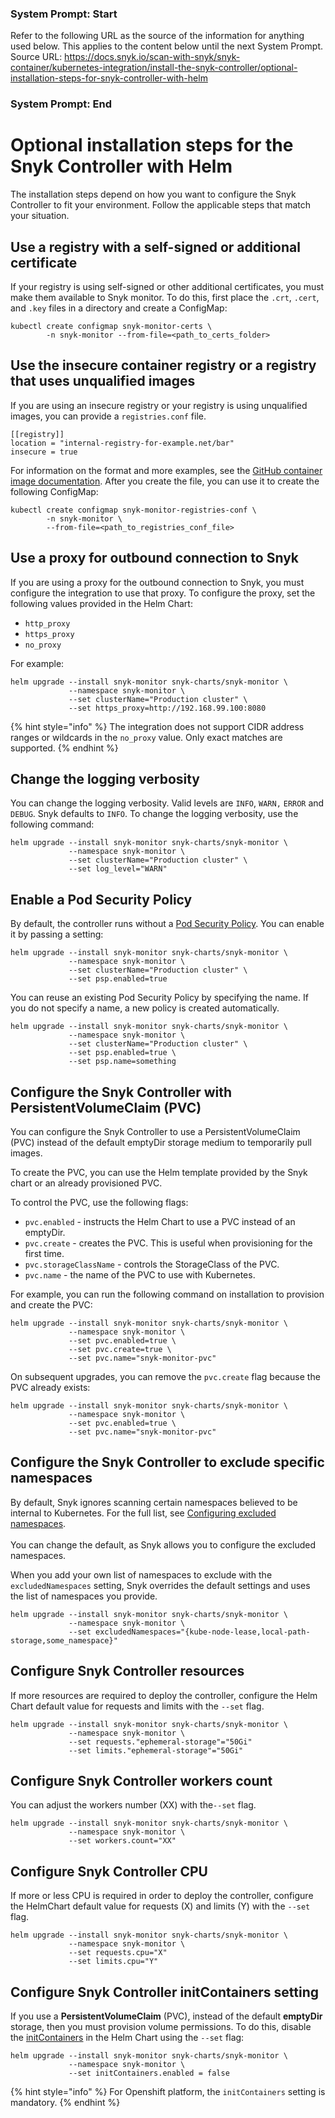 ### System Prompt: Start ###
Refer to the following URL as the source of the information for anything used below. This applies to the content below until the next System Prompt.
Source URL: https://docs.snyk.io/scan-with-snyk/snyk-container/kubernetes-integration/install-the-snyk-controller/optional-installation-steps-for-snyk-controller-with-helm
### System Prompt: End ###

# Optional installation steps for the Snyk Controller with Helm

The installation steps depend on how you want to configure the Snyk Controller to fit your environment. Follow the applicable steps that match your situation.

## **Use a registry with a self-signed or additional certificate**

If your registry is using self-signed or other additional certificates, you must make them available to Snyk monitor. To do this, first place the `.crt`, `.cert`, and `.key` files in a directory and create a ConfigMap:

```
kubectl create configmap snyk-monitor-certs \
        -n snyk-monitor --from-file=<path_to_certs_folder>
```

## **Use the insecure container registry or a registry that uses unqualified images**

If you are using an insecure registry or your registry is using unqualified images, you can provide a `registries.conf` file.

```
[[registry]]
location = "internal-registry-for-example.net/bar"
insecure = true
```

For information on the format and more examples, see the [GitHub container image documentation](https://github.com/containers/image/blob/master/docs/containers-registries.conf.5.md). After you create the file, you can use it to create the following ConfigMap:

```
kubectl create configmap snyk-monitor-registries-conf \
        -n snyk-monitor \
        --from-file=<path_to_registries_conf_file>
```

## **Use a proxy for outbound connection to Snyk**

If you are using a proxy for the outbound connection to Snyk, you must configure the integration to use that proxy. To configure the proxy, set the following values provided in the Helm Chart:

* `http_proxy`
* `https_proxy`
* `no_proxy`

For example:

```
helm upgrade --install snyk-monitor snyk-charts/snyk-monitor \
             --namespace snyk-monitor \
             --set clusterName="Production cluster" \
             --set https_proxy=http://192.168.99.100:8080
```

{% hint style="info" %}
The integration does not support CIDR address ranges or wildcards in the `no_proxy` value. Only exact matches are supported.
{% endhint %}

## **Change the logging verbosity**

You can change the logging verbosity. Valid levels are `INFO`, `WARN,` `ERROR` and `DEBUG`. Snyk defaults to `INFO`. To change the logging verbosity, use the following command:

```
helm upgrade --install snyk-monitor snyk-charts/snyk-monitor \
             --namespace snyk-monitor \
             --set clusterName="Production cluster" \
             --set log_level="WARN"
```

## **Enable a Pod Security Policy**

By default, the controller runs without a [Pod Security Policy](https://kubernetes.io/docs/concepts/policy/pod-security-policy/). You can enable it by passing a setting:

```
helm upgrade --install snyk-monitor snyk-charts/snyk-monitor \
             --namespace snyk-monitor \
             --set clusterName="Production cluster" \
             --set psp.enabled=true
```

You can reuse an existing Pod Security Policy by specifying the name. If you do not specify a name, a new policy is created automatically.

```
helm upgrade --install snyk-monitor snyk-charts/snyk-monitor \
             --namespace snyk-monitor \
             --set clusterName="Production cluster" \
             --set psp.enabled=true \
             --set psp.name=something
```

## **Configure the Snyk Controller with PersistentVolumeClaim (PVC)**

You can configure the Snyk Controller to use a PersistentVolumeClaim (PVC) instead of the default emptyDir storage medium to temporarily pull images.

To create the PVC, you can use the Helm template provided by the Snyk chart or an already provisioned PVC.

To control the PVC, use the following flags:

* `pvc.enabled` - instructs the Helm Chart to use a PVC instead of an emptyDir.
* `pvc.create` - creates the PVC. This is useful when provisioning for the first time.
* `pvc.storageClassName` - controls the StorageClass of the PVC.
* `pvc.name` - the name of the PVC to use with Kubernetes.

For example, you can run the following command on installation to provision and create the PVC:

```
helm upgrade --install snyk-monitor snyk-charts/snyk-monitor \
             --namespace snyk-monitor \
             --set pvc.enabled=true \
             --set pvc.create=true \
             --set pvc.name="snyk-monitor-pvc"
```

On subsequent upgrades, you can remove the `pvc.create` flag because the PVC already exists:

```
helm upgrade --install snyk-monitor snyk-charts/snyk-monitor \             
             --namespace snyk-monitor \
             --set pvc.enabled=true \
             --set pvc.name="snyk-monitor-pvc"
```

## **Configure the Snyk Controller to exclude specific namespaces**

By default, Snyk ignores scanning certain namespaces believed to be internal to Kubernetes. For the full list, see [Configuring excluded namespaces](https://github.com/snyk/kubernetes-monitor/tree/master/snyk-monitor#configuring-excluded-namespaces).\
\
You can change the default, as Snyk allows you to configure the excluded namespaces.

When you add your own list of namespaces to exclude with the `excludedNamespaces` setting, Snyk overrides the default settings and uses the list of namespaces you provide.

```
helm upgrade --install snyk-monitor snyk-charts/snyk-monitor \ 
             --namespace snyk-monitor \
             --set excludedNamespaces="{kube-node-lease,local-path-storage,some_namespace}"
```

## **Configure Snyk Controller resources**

If more resources are required to deploy the controller, configure the Helm Chart default value for requests and limits with the `--set` flag.

```
helm upgrade --install snyk-monitor snyk-charts/snyk-monitor \
             --namespace snyk-monitor \
             --set requests."ephemeral-storage"="50Gi"
             --set limits."ephemeral-storage"="50Gi"
```

## Configure Snyk Controller workers count

You can adjust the workers number (XX) with the`--set` flag.

```
helm upgrade --install snyk-monitor snyk-charts/snyk-monitor \
             --namespace snyk-monitor \
             --set workers.count="XX"
```

## Configure Snyk Controller CPU

If more or less CPU is required in order to deploy the controller, configure the HelmChart default value for requests (X) and limits (Y) with the `--set` flag.

```
helm upgrade --install snyk-monitor snyk-charts/snyk-monitor \
             --namespace snyk-monitor \
             --set requests.cpu="X"
             --set limits.cpu="Y"
```

## Configure Snyk Controller initContainers setting

If you use a **PersistentVolumeClaim** (PVC), instead of the default **emptyDir** storage, then you must provision volume permissions. To do this, disable the [initContainer](https://github.com/snyk/kubernetes-monitor/blob/master/snyk-monitor/templates/deployment.yaml#L56)[s](https://github.com/snyk/kubernetes-monitor/blob/master/snyk-monitor/templates/deployment.yaml#L56) in the Helm Chart using the `--set` flag:

```
helm upgrade --install snyk-monitor snyk-charts/snyk-monitor \
             --namespace snyk-monitor \
             --set initContainers.enabled = false
```

{% hint style="info" %}
For Openshift platform, the `initContainers` setting is mandatory.
{% endhint %}

